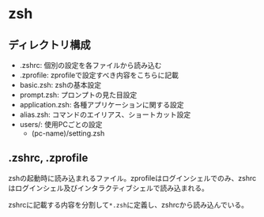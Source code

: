 # zsh

## ディレクトリ構成
- .zshrc: 個別の設定を各ファイルから読み込む
- .zprofile: zprofileで設定すべき内容をこちらに記載
- basic.zsh: zshの基本設定
- prompt.zsh: プロンプトの見た目設定
- application.zsh: 各種アプリケーションに関する設定
- alias.zsh: コマンドのエイリアス、ショートカット設定
- users/: 使用PCごとの設定
  - (pc-name)/setting.zsh

## .zshrc, .zprofile
zshの起動時に読み込まれるファイル。zprofileはログインシェルでのみ、zshrcはログインシェル及びインタラクティブシェルで読み込まれる。

zshrcに記載する内容を分割して`*.zsh`に定義し、zshrcから読み込んでいる。
